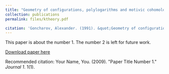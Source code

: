 ```yaml
---
title: "Geometry of configurations, polylogarithms and motivic cohomology"
collection: publications
permalink: files/ktheory.pdf

citation: 'Goncharov, Alexander. (1991). &quot;Geometry of configurations, polylogarthims and motivic cohomology.&quot; <i>Published in Advances Math (1995)</i>. 1(1).'
---
```

This paper is about the number 1. The number 2 is left for future work.

[Download paper here](https://github.com/mgonch/mgonch.github.io/raw/master/files/Geometry%20of%20config.pdf)

Recommended citation: Your Name, You. (2009). "Paper Title Number 1." <i>Journal 1</i>. 1(1).

